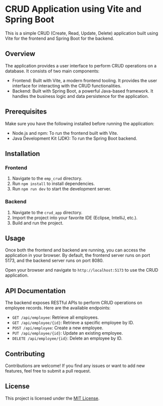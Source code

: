 # CRUD Application using Vite and Spring Boot

This is a simple CRUD (Create, Read, Update, Delete) application built using Vite for the frontend and Spring Boot for the backend.

## Overview

The application provides a user interface to perform CRUD operations on a database. It consists of two main components:

- Frontend: Built with Vite, a modern frontend tooling. It provides the user interface for interacting with the CRUD functionalities.
- Backend: Built with Spring Boot, a powerful Java-based framework. It handles the business logic and data persistence for the application.

## Prerequisites

Make sure you have the following installed before running the application:

- Node.js and npm: To run the frontend built with Vite.
- Java Development Kit (JDK): To run the Spring Boot backend.

## Installation

### Frontend

1. Navigate to the `emp_crud` directory.
2. Run `npm install` to install dependencies.
3. Run `npm run dev` to start the development server.

### Backend

1. Navigate to the `crud_app` directory.
2. Import the project into your favorite IDE (Eclipse, IntelliJ, etc.).
3. Build and run the project.

## Usage

Once both the frontend and backend are running, you can access the application in your browser. By default, the frontend server runs on port 5173, and the backend server runs on port 8080.

Open your browser and navigate to `http://localhost:5173` to use the CRUD application.

## API Documentation

The backend exposes RESTful APIs to perform CRUD operations on employee records. Here are the available endpoints:

- `GET /api/employee`: Retrieve all employees.
- `GET /api/employee/{id}`: Retrieve a specific employee by ID.
- `POST /api/employee`: Create a new employee.
- `PUT /api/employee/{id}`: Update an existing employee.
- `DELETE /api/employee/{id}`: Delete an employee by ID.

## Contributing

Contributions are welcome! If you find any issues or want to add new features, feel free to submit a pull request.

## License

This project is licensed under the [MIT License](LICENSE).
